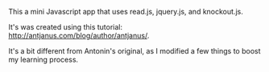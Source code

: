 This a mini Javascript app that uses read.js, jquery.js, and knockout.js.

It's was created using this tutorial: http://antjanus.com/blog/author/antjanus/.

It's a bit different from Antonin's original, as I modified a few things to boost my learning process. 
